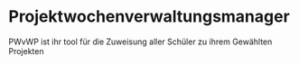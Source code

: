 # Projektwochenverwaltungsmanager
PWvWP ist ihr tool für die Zuweisung aller Schüler zu ihrem Gewählten Projekten
